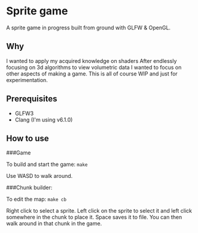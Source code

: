 Sprite game
===========

A sprite game in progress built from ground with GLFW & OpenGL.

Why
---

I wanted to apply my acquired knowledge on shaders
After endlessly focusing on 3d algorithms to view volumetric data I wanted to focus on other aspects of making a game.
This is all of course WIP and just for experimentation.


Prerequisites
-------------

* GLFW3
* Clang (I'm using v6.1.0)

How to use
----------

###Game

To build and start the game: 
`make`

Use WASD to walk around. 

###Chunk builder:

To edit the map:
`make cb`

Right click  to select a sprite. Left click on the sprite to select it and left click somewhere in the chunk to place it.
Space saves it to file. You can then walk around in that chunk in the game.
